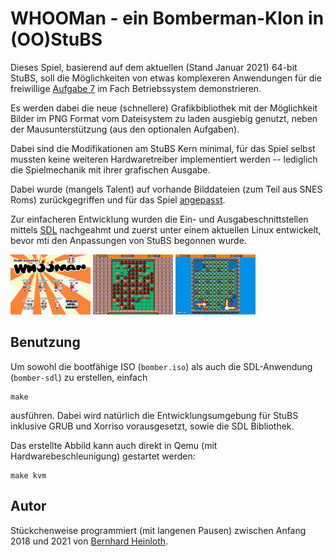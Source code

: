 WHOOMan - ein Bomberman-Klon in (OO)StuBS
=========================================

Dieses Spiel, basierend auf dem aktuellen (Stand Januar 2021) 64-bit StuBS, soll
die Möglichkeiten von etwas komplexeren Anwendungen für die freiwillige 
[Aufgabe 7](https://www4.cs.fau.de/Lehre/WS20/V_BS/Uebungen/aufgabe7/a7.shtml)
im Fach Betriebssystem demonstrieren.

Es werden dabei die neue (schnellere) Grafikbibliothek mit der Möglichkeit 
Bilder im PNG Format vom Dateisystem zu laden ausgiebig genutzt, neben der
Mausunterstützung (aus den optionalen Aufgaben).

Dabei sind die Modifikationen am StuBS Kern minimal, für das Spiel selbst
mussten keine weiteren Hardwaretreiber implementiert werden -- lediglich die
Spielmechanik mit ihrer grafischen Ausgabe.

Dabei wurde (mangels Talent) auf vorhande Bilddateien (zum Teil aus SNES Roms)
zurückgegriffen und für das Spiel [angepasst](https://de.wikipedia.org/wiki/Hqx).

Zur einfacheren Entwicklung wurden die Ein- und Ausgabeschnittstellen mittels
[SDL](https://de.wikipedia.org/wiki/Simple_DirectMedia_Layer) nachgeahmt und
zuerst unter einem aktuellen Linux entwickelt, bevor mti den Anpassungen von
StuBS begonnen wurde.

<img src="screenshot_1.png"  width="128" height="96">
<img src="screenshot_2.png"  width="128" height="96">
<img src="screenshot_3.png"  width="128" height="96">


Benutzung
---------

Um sowohl die bootfähige ISO (`bomber.iso`) als auch die SDL-Anwendung
(`bomber-sdl`) zu erstellen, einfach

    make

ausführen. Dabei wird natürlich die Entwicklungsumgebung für StuBS inklusive
GRUB und Xorriso vorausgesetzt, sowie die SDL Bibliothek.

Das erstellte Abbild kann auch direkt in Qemu (mit Hardwarebeschleunigung)
gestartet werden:

    make kvm


Autor
-----

Stückchenweise programmiert (mit langenen Pausen) zwischen Anfang 2018 und 2021
von [Bernhard Heinloth](mailto:bernhard@heinloth.net).
